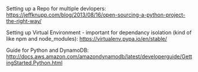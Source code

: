 Setting up a Repo for multiple devlopers:
https://jeffknupp.com/blog/2013/08/16/open-sourcing-a-python-project-the-right-way/

Setting up Virtual Environment - important for dependancy isolation (kind of like npm and node_modules):
https://virtualenv.pypa.io/en/stable/

Guide for Python and DynamoDB:
http://docs.aws.amazon.com/amazondynamodb/latest/developerguide/GettingStarted.Python.html